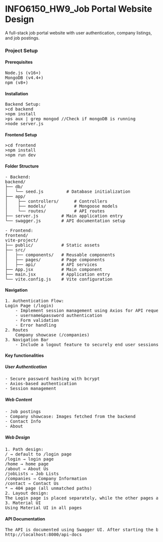 # INFO6150_HW9_Job Portal Website Design
A full-stack job portal website with user authentication, company listings, and job postings.
### Project Setup
#### Prerequisites
<pre>Node.js (v16+)
MongoDB (v4.4+)
npm (v8+)</pre>
#### Installation
<pre>Backend Setup:
>cd backend
>npm install
>ps aux | grep mongod //Check if mongoDB is running
>node server.js</pre>
#### Frontend Setup
<pre>>cd frontend
>npm install
>npm run dev</pre>
#### Folder Structure
<pre>- Backend:
backend/
├── db/           
│   └── seed.js         # Database initialization
├── app/
│    ├── controllers/      # Controllers
│    ├── models/           # Mongoose models
│    └── routes/           # API routes
├── server.js         # Main application entry
└── swagger.js        # API documentation setup

- Frontend:
frontend/
vite-project/
├── public/           # Static assets
├── src/
│   ├── components/   # Reusable components
│   ├── pages/        # Page components
│   ├── api/          # API services
├── App.jsx           # Main component
├── main.jsx          # Application entry
└── vite.config.js    # Vite configuration</pre>

#### Navigation
<pre>1. Authentication Flow:
Login Page (/login)
    - Implement session management using Axios for API requests
    - username&password authentication
    - Form validation
    - Error handling
2. Routes
    Company showcase (/companies)
3. Navigation Bar
    - Include a logout feature to securely end user sessions</pre>
#### Key functionalities
##### User Authentication
<pre>- Secure password hashing with bcrypt
- Axios-based authentication
- Session management</pre>

##### Web Content
<pre>- Job postings
- Company showcase: Images fetched from the backend
- Contact Info
- About</pre>

##### Web Design
<pre>1. Path design:
/ → default to /login page
/login → login page
/home → home page
/about → About Us
/jobLists → Job Lists
/companies → Company Information
/contact → Contact Us
* → 404 page (all unmatched paths)
2. Layout design:
The Login page is placed separately, while the other pages are wrapped by the Layout component, meaning that these pages will share a navigation bar
3. Material UI
Using Material UI in all pages
</pre>

#### API Documentation
<pre>The API is documented using Swagger UI. After starting the backend server, access the documentation at:
http://localhost:8000/api-docs</pre>
